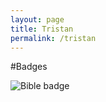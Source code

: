 ```yaml
---
layout: page
title: Tristan
permalink: /tristan
---
```


#Badges

![Bible badge](https://www.canva.com/design/DAEQ7XHfxII/TW_msbhYYu4Dwy4BPtKIIA/view?utm_content=DAEQ7XHfxII&utm_campaign=designshare&utm_medium=link&utm_source=publishsharelink)
